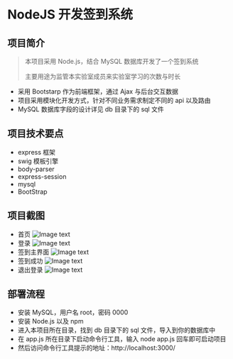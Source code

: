 # NodeJS 开发签到系统
## 项目简介
> 本项目采用 Node.js，结合 MySQL 数据库开发了一个签到系统
>
> 主要用途为监管本实验室成员来实验室学习的次数与时长
- 采用 Bootstarp 作为前端框架，通过 Ajax 与后台交互数据
- 项目采用模块化开发方式，针对不同业务需求制定不同的 api 以及路由
- MySQL 数据库字段的设计详见 db 目录下的 sql 文件
## 项目技术要点
- express 框架
- swig 模板引擎
- body-parser
- express-session
- mysql
- BootStrap
## 项目截图
- 首页
![Image text](https://gitee.com/ittqqzz/myPictureWarehouse/raw/master/signinsystem/home.png)
- 登录
![Image text](https://gitee.com/ittqqzz/myPictureWarehouse/raw/master/signinsystem/signin.png)
- 签到主界面
![Image text](https://gitee.com/ittqqzz/myPictureWarehouse/raw/master/signinsystem/admin.png)
- 签到成功
![Image text](https://gitee.com/ittqqzz/myPictureWarehouse/raw/master/signinsystem/signinsuccess.png)
- 退出登录
![Image text](https://gitee.com/ittqqzz/myPictureWarehouse/raw/master/signinsystem/singout.png)
## 部署流程
- 安装 MySQL，用户名 root，密码 0000
- 安装 Node.js 以及 npm
- 进入本项目所在目录，找到 db 目录下的 sql 文件，导入到你的数据库中
- 在 app.js 所在目录下启动命令行工具，输入 node app.js 回车即可启动项目
- 然后访问命令行工具提示的地址：http://localhost:3000/
